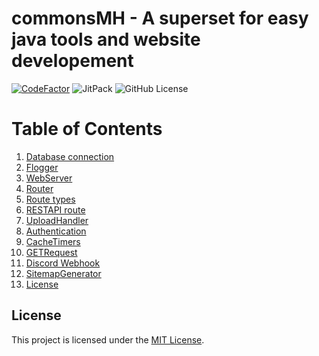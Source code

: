 # commonsMH - A superset for easy java tools and website developement
[![CodeFactor](https://www.codefactor.io/repository/github/marcandreher/commonsmh/badge/main)](https://www.codefactor.io/repository/github/marcandreher/commonsmh/overview/main) ![JitPack](https://img.shields.io/jitpack/version/com.github.marcandreher/commonsMH) ![GitHub License](https://img.shields.io/github/license/marcandreher/commonsMH) 

# Table of Contents

1. [Database connection](#database)
2. [Flogger](#flogger)
3. [WebServer](#webserver)
4. [Router](#route)
5. [Route types](#routetypes)
6. [RESTAPI route](#restapi)
7. [UploadHandler](#upload)
8. [Authentication](#auth)
9. [CacheTimers](#timers)
10. [GETRequest](#timers)
11. [Discord Webhook](#webhooks)
12. [SitemapGenerator](#sitemapgen)
13. [License](#license)
    


## License <a name="license"></a>

This project is licensed under the [MIT License](LICENSE).
